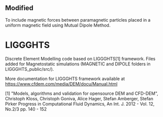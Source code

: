 ## Modified 
To include magnetic forces between paramagnetic particles placed in a uniform magnetic field
using Mutual Dipole Method.

# LIGGGHTS

Discrete Element Modelling code based on LIGGGHTS[1] framework.
Files added for Magnetostatic simulations (MAGNETIC and DIPOLE folders in LIGGGHTS_public/src/).

More documentation for LIGGGHTS framework available at https://www.cfdem.com/media/DEM/docu/Manual.html

[1] "Models, algorithms and validation for opensource DEM and CFD-DEM",
Christoph Kloss, Christoph Goniva, Alice Hager, Stefan Amberger, Stefan Pirker
Progress in Computational Fluid Dynamics, An Int. J. 2012 - Vol. 12, No.2/3 pp. 140 - 152
